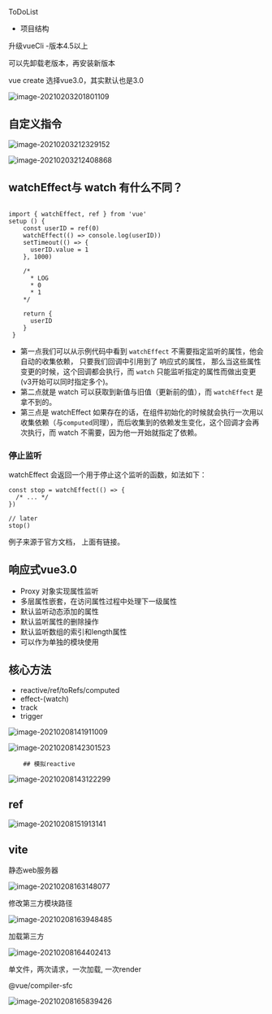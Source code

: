 ToDoList

- 项目结构

 升级vueCli -版本4.5以上

可以先卸载老版本，再安装新版本

vue create 选择vue3.0，其实默认也是3.0



![image-20210203201801109](C:\Users\mi\AppData\Roaming\Typora\typora-user-images\image-20210203201801109.png)





## 自定义指令



![image-20210203212329152](C:\Users\mi\AppData\Roaming\Typora\typora-user-images\image-20210203212329152.png)

![image-20210203212408868](C:\Users\mi\AppData\Roaming\Typora\typora-user-images\image-20210203212408868.png)





## watchEffect与 watch 有什么不同？

```

import { watchEffect, ref } from 'vue'
setup () {
    const userID = ref(0)
    watchEffect(() => console.log(userID))
    setTimeout(() => {
      userID.value = 1
    }, 1000)

    /*
      * LOG
      * 0 
      * 1
    */

    return {
      userID
    }
 }
```

- 第一点我们可以从示例代码中看到 `watchEffect` 不需要指定监听的属性，他会自动的收集依赖， 只要我们回调中引用到了 响应式的属性， 那么当这些属性变更的时候，这个回调都会执行，而 `watch` 只能监听指定的属性而做出变更(v3开始可以同时指定多个)。
- 第二点就是 watch 可以获取到新值与旧值（更新前的值），而 `watchEffect` 是拿不到的。
- 第三点是 watchEffect 如果存在的话，在组件初始化的时候就会执行一次用以收集依赖（与`computed`同理），而后收集到的依赖发生变化，这个回调才会再次执行，而 watch 不需要，因为他一开始就指定了依赖。

### 停止监听

watchEffect 会返回一个用于停止这个监听的函数，如法如下：

```
const stop = watchEffect(() => {
  /* ... */
})

// later
stop()
```

例子来源于官方文档， 上面有链接。





## 响应式vue3.0



- Proxy 对象实现属性监听
- 多层属性嵌套，在访问属性过程中处理下一级属性
- 默认监听动态添加的属性
- 默认监听属性的删除操作
- 默认监听数组的索引和length属性
- 可以作为单独的模块使用





## 核心方法

- reactive/ref/toRefs/computed
- effect-(watch)
- track
- trigger

![image-20210208141911009](C:\Users\mi\AppData\Roaming\Typora\typora-user-images\image-20210208141911009.png)

![image-20210208142301523](C:\Users\mi\AppData\Roaming\Typora\typora-user-images\image-20210208142301523.png)



		## 模拟reactive

![image-20210208143122299](C:\Users\mi\AppData\Roaming\Typora\typora-user-images\image-20210208143122299.png)



## ref

![image-20210208151913141](C:\Users\mi\AppData\Roaming\Typora\typora-user-images\image-20210208151913141.png)







## vite

静态web服务器

![image-20210208163148077](C:\Users\mi\AppData\Roaming\Typora\typora-user-images\image-20210208163148077.png)



修改第三方模块路径

![image-20210208163948485](C:\Users\mi\AppData\Roaming\Typora\typora-user-images\image-20210208163948485.png)



加载第三方

![image-20210208164402413](C:\Users\mi\AppData\Roaming\Typora\typora-user-images\image-20210208164402413.png)



单文件，两次请求，一次加载, 一次render

@vue/compiler-sfc

![image-20210208165839426](C:\Users\mi\AppData\Roaming\Typora\typora-user-images\image-20210208165839426.png)